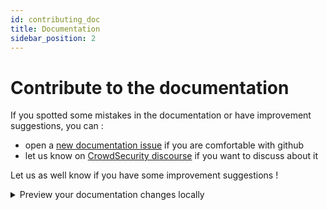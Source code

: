 ```yaml
---
id: contributing_doc
title: Documentation
sidebar_position: 2
---
```


# Contribute to the documentation

If you spotted some mistakes in the documentation or have improvement suggestions, you can :

 - open a [new documentation issue](https://github.com/crowdsecurity/crowdsec-docs/issues/new) if you are comfortable with github
 - let us know on [CrowdSecurity discourse](http://discourse.crowdsec.net) if you want to discuss about it

Let us as well know if you have some improvement suggestions !


<details>
  <summary>Preview your documentation changes locally</summary>

```bash
cd crowdsec-docs/
npm run start
```

</details>